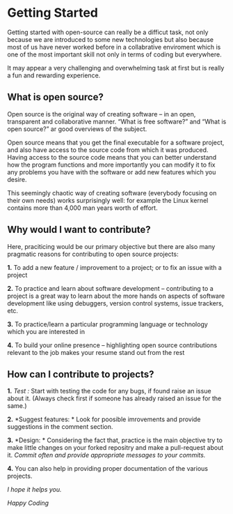 # Getting Started

Getting started with open-source can really be a difficut task, not only because we are introduced to some new technologies but also because most of us have never worked before in a collabrative enviroment which is one of the most important skill not only in terms of coding but everywhere.

It may appear a very challenging and overwhelming task at first but is really a fun and rewarding experience.

## What is open source?

Open source is the original way of creating software – in an open, transparent and collaborative manner. “What is free software?” and “What is open source?” ar good overviews of the subject.

Open source means that you get the final executable for a software project, and also have access to the source code from which it was produced. Having access to the source code means that you can better understand how the program functions and more importantly you can modify it to fix any problems you have with the software or add new features which you desire.

This seemingly chaotic way of creating software (everybody focusing on their own needs) works surprisingly well: for example the Linux kernel contains more than 4,000 man years worth of effort.

## Why would I want to contribute?

Here, praciticing would be our primary objective but there are also many pragmatic reasons for contributing to open source projects:

   **1.** To add a new feature / improvement to a project; or to fix an issue with a project

   **2.** To practice and learn about software development – contributing to a project is a great way to learn about the more hands on aspects of software development like using debuggers, version control systems, issue trackers, etc.

   **3.** To practice/learn a particular programming language or technology which you are interested in

   **4.** To build your online presence – highlighting open source contributions relevant to the job makes your resume stand out from the rest

## How can I contribute to projects?

**1.** *Test :*  Start with testing the code for any bugs, if found raise an issue about it. (Always check first if someone has already raised an issue for the same.)

**2.** *Suggest features: * Look for poosible imrovements and provide suggestions in the comment section. 

**3.** *Design: * Considering the fact that, practice is the main objective try to make little changes on your forked repositry and make a pull-request about it. *Commit often and provide appropriate messages to your commits.*

**4.** You can also help in providing proper documentation of the various projects.


*I hope it helps you.*


*Happy Coding*
